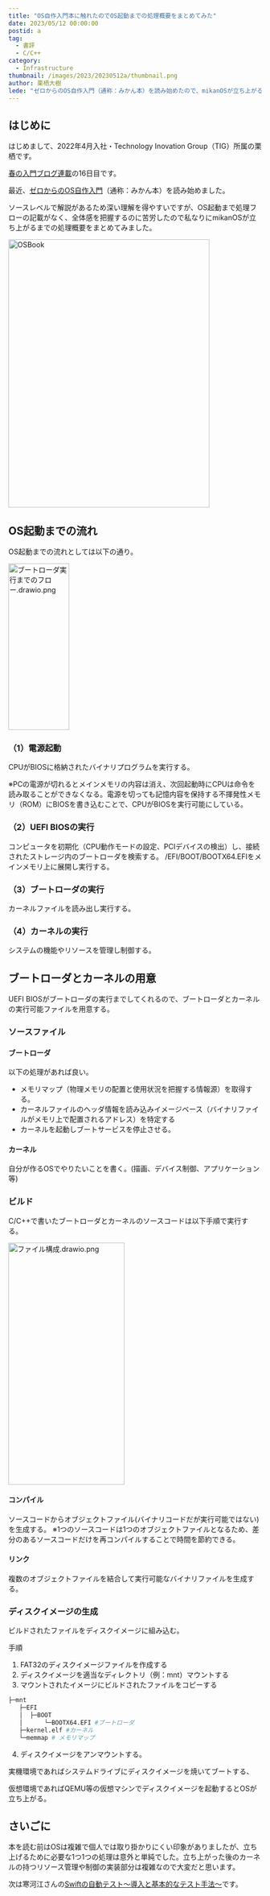 ```yaml
---
title: "OS自作入門本に触れたのでOS起動までの処理概要をまとめてみた"
date: 2023/05/12 00:00:00
postid: a
tag:
  - 書評
  - C/C++
category:
  - Infrastructure
thumbnail: /images/2023/20230512a/thumbnail.png
author: 栗栖大樹
lede: "ゼロからのOS自作入門（通称：みかん本）を読み始めたので、mikanOSが立ち上がるまでの処理概要をまとめてみました。"
---
```

## はじめに

はじめまして、2022年4月入社・Technology Inovation Group（TIG）所属の栗栖です。

[春の入門ブログ連載](/articles/20230417a/)の16日目です。

最近、[ゼロからのOS自作入門](https://www.amazon.co.jp/gp/product/B08Z3MNR9J?ie=UTF8&psc=1&linkCode=sl1&tag=k-tw-22&linkId=09411e4f3f3b631351b67d7c6d518fec&language=ja_JP&ref_=as_li_ss_tl)（通称：みかん本）を読み始めました。

ソースレベルで解説があるため深い理解を得やすいですが、OS起動まで処理フローの記載がなく、全体感を把握するのに苦労したので私なりにmikanOSが立ち上がるまでの処理概要をまとめてみました。

<img src="/images/2023/20230512a/OSBook.png" alt="OSBook" width="400" height="533" loading="lazy">

## OS起動までの流れ

OS起動までの流れとしては以下の通り。

<img src="/images/2023/20230512a/ブートローダ実行までのフロー.drawio.png" alt="ブートローダ実行までのフロー.drawio.png" width="121" height="331" loading="lazy">

### （1）電源起動

CPUがBIOSに格納されたバイナリプログラムを実行する。

※PCの電源が切れるとメインメモリの内容は消え、次回起動時にCPUは命令を読み取ることができなくなる。電源を切っても記憶内容を保持する不揮発性メモリ（ROM）にBIOSを書き込むことで、CPUがBIOSを実行可能にしている。

### （2）UEFI BIOSの実行

コンピュータを初期化（CPU動作モードの設定、PCIデバイスの検出）し、接続されたストレージ内のブートローダを検索する。
/EFI/BOOT/BOOTX64.EFIをメインメモリ上に展開し実行する。

### （3）ブートローダの実行

カーネルファイルを読み出し実行する。

### （4）カーネルの実行

システムの機能やリソースを管理し制御する。

## ブートローダとカーネルの用意

UEFI BIOSがブートローダの実行までしてくれるので、ブートローダとカーネルの実行可能ファイルを用意する。

### ソースファイル

#### ブートローダ

以下の処理があれば良い。

* メモリマップ（物理メモリの配置と使用状況を把握する情報源）を取得する。
* カーネルファイルのヘッダ情報を読み込みイメージベース（バイナリファイルがメモリ上で配置されるアドレス）を特定する
* カーネルを起動しブートサービスを停止させる。

#### カーネル

自分が作るOSでやりたいことを書く。(描画、デバイス制御、アプリケーション等)

### ビルド

C/C++で書いたブートローダとカーネルのソースコードは以下手順で実行する。

<img src="/images/2023/20230512a/ファイル構成.drawio.png" alt="ファイル構成.drawio.png" width="231" height="481" loading="lazy">

#### コンパイル

ソースコードからオブジェクトファイル(バイナリコードだが実行可能ではない)を生成する。
※1つのソースコードは1つのオブジェクトファイルとなるため、差分のあるソースコードだけを再コンパイルすることで時間を節約できる。

#### リンク

複数のオブジェクトファイルを結合して実行可能なバイナリファイルを生成する。

### ディスクイメージの生成

ビルドされたファイルをディスクイメージに組み込む。

手順

1. FAT32のディスクイメージファイルを作成する
2. ディスクイメージを適当なディレクトリ（例：mnt）マウントする
3. マウントされたイメージにビルドされたファイルをコピーする

```sh
├─mnt
   ├─EFI
   │  ├─BOOT
   │      └─BOOTX64.EFI #ブートローダ
   ├─kernel.elf #カーネル
   └─memmap # メモリマップ
```

4. ディスクイメージをアンマウントする。

実機環境であればシステムドライブにディスクイメージを焼いてブートする、

仮想環境であればQEMU等の仮想マシンでディスクイメージを起動するとOSが立ち上がる。

## さいごに

本を読む前はOSは複雑で個人では取り掛かりにくい印象がありましたが、立ち上げるために必要な1つ1つの処理は意外と単純でした。立ち上がった後のカーネルの持つリソース管理や制御の実装部分は複雑なので大変だと思います。

次は寒河江さんの[Swiftの自動テスト〜導入と基本的なテスト手法〜](/articles/20230515a/)です。
